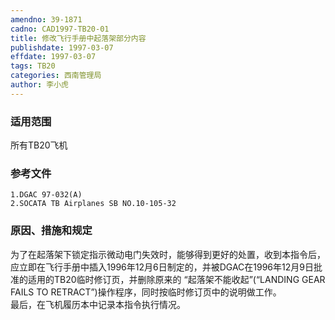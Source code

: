 ```yaml
---
amendno: 39-1871  
cadno: CAD1997-TB20-01  
title: 修改飞行手册中起落架部分内容  
publishdate: 1997-03-07  
effdate: 1997-03-07  
tags: TB20  
categories: 西南管理局  
author: 李小虎  
---
```

  
### 适用范围  
所有TB20飞机  
  
<!--more-->  
### 参考文件  
    1.DGAC 97-032(A)  
    2.SOCATA TB Airplanes SB NO.10-105-32  
  
### 原因、措施和规定  
为了在起落架下锁定指示微动电门失效时，能够得到更好的处置，收到本指令后，应立即在飞行手册中插入1996年12月6日制定的，并被DGAC在1996年12月9日批准的适用的TB20临时修订页，并删除原来的 “起落架不能收起”(“LANDING GEAR FAILS TO RETRACT”)操作程序，同时按临时修订页中的说明做工作。  
    最后，在飞机履历本中记录本指令执行情况。  
